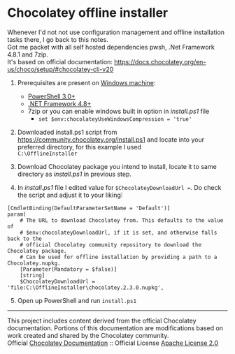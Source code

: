 # Chocolatey offline installer
Whenever I'd not not use configuration management and offline installation tasks there, I go back to this notes. <br> Got me packet with all self hosted dependencies pwsh, .Net Framework 4.8.1 and 7zip. <br>
It's based on official documentation: https://docs.chocolatey.org/en-us/choco/setup/#chocolatey-cli-v20


1. Prerequisites are present on [Windows machine](https://docs.chocolatey.org/en-us/chocolatey-components-dependencies-and-support-lifecycle/#supported-windows-versions):
   - [PowerShell 3.0+](https://docs.chocolatey.org/en-us/chocolatey-components-dependencies-and-support-lifecycle/#supported-powershell-versions)
   - [.NET Framework 4.8+](https://docs.chocolatey.org/en-us/choco/setup/#chocolatey-cli-v20)
   - 7zip or you can enable windows built in option in _install.ps1_ file
     - `set $env:chocolateyUseWindowsCompression = 'true'`
  
2. Downloaded install.ps1 script from https://community.chocolatey.org/install.ps1 and locate into your preferred directory, for this example I used <br>
 `C:\OfflineInstaller`
3. Download Chocolatey package you intend to install, locate it to same directory as _install.ps1_ in previous step.
4. In _install.ps1_ file I edited value for `$ChocolateyDownloadUrl =`. Do check the script and adjust it to your liking❕
```
[CmdletBinding(DefaultParameterSetName = 'Default')]
param(
    # The URL to download Chocolatey from. This defaults to the value of
    # $env:chocolateyDownloadUrl, if it is set, and otherwise falls back to the
    # official Chocolatey community repository to download the Chocolatey package.
    # Can be used for offline installation by providing a path to a Chocolatey.nupkg.
    [Parameter(Mandatory = $false)]
    [string]
    $ChocolateyDownloadUrl = 'file:C:\OfflineInstaller\chocolatey.2.3.0.nupkg',
```
5. Open up PowerShell and run `install.ps1`

----
This project includes content derived from the official Chocolatey documentation. Portions of this documentation are modifications based on work created and shared by the Chocolatey community. <br>
Official [Chocolatey Documentation](https://docs.chocolatey.org/) :: Official License [Apache License 2.0](https://github.com/chocolatey/docs?tab=Apache-2.0-1-ov-file#readme) <br>
